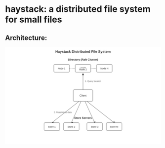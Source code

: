 # haystack: a distributed file system for small files

## Architecture:

![Haystack Architecture](architecture.svg)
